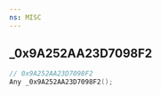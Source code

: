 ```yaml
---
ns: MISC
---
```

## _0x9A252AA23D7098F2

```c
// 0x9A252AA23D7098F2
Any _0x9A252AA23D7098F2();
```

